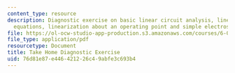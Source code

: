 ```yaml
---
content_type: resource
description: Diagnostic exercise on basic linear circuit analysis, linear differential
  equations, linearization about an operating point and simple electrostatics.
file: https://ol-ocw-studio-app-production.s3.amazonaws.com/courses/6-012-microelectronic-devices-and-circuits-fall-2009/76d81e87e446421226c49abfe3c693b4_MIT6_012F09_diagnostic_soln.pdf
file_type: application/pdf
resourcetype: Document
title: Take Home Diagnostic Exercise
uid: 76d81e87-e446-4212-26c4-9abfe3c693b4
---
```

